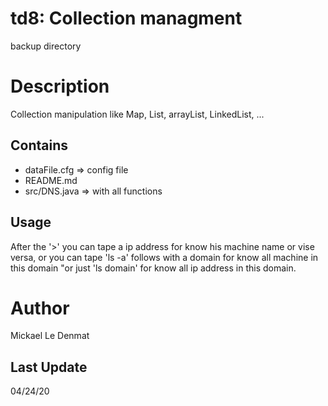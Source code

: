 # td8: Collection managment
backup directory

# Description
Collection manipulation like Map, List, arrayList, LinkedList, ...

## Contains
 - dataFile.cfg => config file
 - README.md
 - src/DNS.java => with all functions
 
## Usage
After the '>' you can tape a ip address for know his machine name or vise versa, or you can tape 'ls -a' follows with a domain for know all machine in this domain "or just 'ls domain' for know all ip address in this domain.

# Author
Mickael Le Denmat

## Last Update
04/24/20
